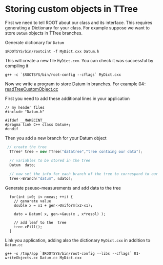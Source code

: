 # Storing custom objects in TTree

First we need to tell ROOT about our class and its interface. This requires generating a Dictionary for your class.
For example suppose we want to store `Datum` objects in TTree branches.

Generate dictionary for `Datum`
```
$ROOTSYS/bin/rootcint -f MyDict.cxx Datum.h
```

This will create a new file `MyDict.cxx`. You can check it was successful by compiling it
```
g++ -c `$ROOTSYS/bin/root-config --cflags` MyDict.cxx
```

Now we write a program to store Datum in branches. For example [04-readTreeCustomObject.cc](examples/04-readTreeCustomObject.cc)

First you need to add these additional lines in your application
```
// my header files
#include "Datum.h"

#ifdef __MAKECINT__
#pragma link C++ class Datum+;
#endif
```

Then you add a new branch for your Datum object
```C++
 // create the tree
  TTree* tree = new TTree("datatree","tree containg our data");

  // variables to be stored in the tree
  Datum  dato;
  
  // now set the info for each branch of the tree to correspond to our data
  tree->Branch("datum", &dato);
  ```

Generate pseuso-measurements and add data to the tree
```
  for(int i=0; i< nmeas; ++i) {
    // genarate value
    double x = x1 + gen->Uniform(x2-x1);

    dato = Datum( x, gen->Gaus(x , x*resol) );

    // add leaf to the  tree
    tree->Fill(); 
  }
```



Link you application, adding also the dictionary `MyDict.cxx` in addition to `Datum.cc`
```
g++ -o /tmp/app `$ROOTSYS/bin/root-config --libs --cflags` 01-writeObjects.cc Datum.cc MyDict.cxx
```




